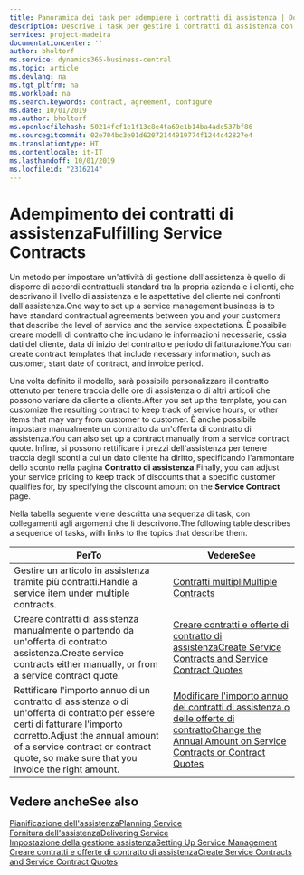 ```yaml
---
title: Panoramica dei task per adempiere i contratti di assistenza | Documenti Microsoft
description: Descrive i task per gestire i contratti di assistenza con i clienti.
services: project-madeira
documentationcenter: ''
author: bholtorf
ms.service: dynamics365-business-central
ms.topic: article
ms.devlang: na
ms.tgt_pltfrm: na
ms.workload: na
ms.search.keywords: contract, agreement, configure
ms.date: 10/01/2019
ms.author: bholtorf
ms.openlocfilehash: 50214fcf1e1f13c8e4fa69e1b14ba4adc537bf86
ms.sourcegitcommit: 02e704bc3e01d62072144919774f1244c42827e4
ms.translationtype: HT
ms.contentlocale: it-IT
ms.lasthandoff: 10/01/2019
ms.locfileid: "2316214"
---
```

# <a name="fulfilling-service-contracts"></a><span data-ttu-id="d9b11-103">Adempimento dei contratti di assistenza</span><span class="sxs-lookup"><span data-stu-id="d9b11-103">Fulfilling Service Contracts</span></span> 
<span data-ttu-id="d9b11-104">Un metodo per impostare un'attività di gestione dell'assistenza è quello di disporre di accordi contrattuali standard tra la propria azienda e i clienti, che descrivano il livello di assistenza e le aspettative del cliente nei confronti dall'assistenza.</span><span class="sxs-lookup"><span data-stu-id="d9b11-104">One way to set up a service management business is to have standard contractual agreements between you and your customers that describe the level of service and the service expectations.</span></span> <span data-ttu-id="d9b11-105">È possibile creare modelli di contratto che includano le informazioni necessarie, ossia dati del cliente, data di inizio del contratto e periodo di fatturazione.</span><span class="sxs-lookup"><span data-stu-id="d9b11-105">You can create contract templates that include necessary information, such as customer, start date of contract, and invoice period.</span></span>  
  
<span data-ttu-id="d9b11-106">Una volta definito il modello, sarà possibile personalizzare il contratto ottenuto per tenere traccia delle ore di assistenza o di altri articoli che possono variare da cliente a cliente.</span><span class="sxs-lookup"><span data-stu-id="d9b11-106">After you set up the template, you can customize the resulting contract to keep track of service hours, or other items that may vary from customer to customer.</span></span> <span data-ttu-id="d9b11-107">È anche possibile impostare manualmente un contratto da un'offerta di contratto di assistenza.</span><span class="sxs-lookup"><span data-stu-id="d9b11-107">You can also set up a contract manually from a service contract quote.</span></span> <span data-ttu-id="d9b11-108">Infine, si possono rettificare i prezzi dell'assistenza per tenere traccia degli sconti a cui un dato cliente ha diritto, specificando l'ammontare dello sconto nella pagina **Contratto di assistenza**.</span><span class="sxs-lookup"><span data-stu-id="d9b11-108">Finally, you can adjust your service pricing to keep track of discounts that a specific customer qualifies for, by specifying the discount amount on the **Service Contract** page.</span></span>  

<span data-ttu-id="d9b11-109">Nella tabella seguente viene descritta una sequenza di task, con collegamenti agli argomenti che li descrivono.</span><span class="sxs-lookup"><span data-stu-id="d9b11-109">The following table describes a sequence of tasks, with links to the topics that describe them.</span></span>   
  
|<span data-ttu-id="d9b11-110">**Per**</span><span class="sxs-lookup"><span data-stu-id="d9b11-110">**To**</span></span>|<span data-ttu-id="d9b11-111">**Vedere**</span><span class="sxs-lookup"><span data-stu-id="d9b11-111">**See**</span></span>|  
|------------|-------------|  
|<span data-ttu-id="d9b11-112">Gestire un articolo in assistenza tramite più contratti.</span><span class="sxs-lookup"><span data-stu-id="d9b11-112">Handle a service item under multiple contracts.</span></span> | [<span data-ttu-id="d9b11-113">Contratti multipli</span><span class="sxs-lookup"><span data-stu-id="d9b11-113">Multiple Contracts</span></span>](service-multiple-contracts.md)|  
|<span data-ttu-id="d9b11-114">Creare contratti di assistenza manualmente o partendo da un'offerta di contratto assistenza.</span><span class="sxs-lookup"><span data-stu-id="d9b11-114">Create service contracts either manually, or from a service contract quote.</span></span>| [<span data-ttu-id="d9b11-115">Creare contratti e offerte di contratto di assistenza</span><span class="sxs-lookup"><span data-stu-id="d9b11-115">Create Service Contracts and Service Contract Quotes</span></span>](service-how-to-create-service-contracts-and-service-contract-quotes.md)|
|<span data-ttu-id="d9b11-116">Rettificare l'importo annuo di un contratto di assistenza o di un'offerta di contratto per essere certi di fatturare l'importo corretto.</span><span class="sxs-lookup"><span data-stu-id="d9b11-116">Adjust the annual amount of a service contract or contract quote, so make sure that you invoice the right amount.</span></span>|[<span data-ttu-id="d9b11-117">Modificare l'importo annuo dei contratti di assistenza o delle offerte di contratto</span><span class="sxs-lookup"><span data-stu-id="d9b11-117">Change the Annual Amount on Service Contracts or Contract Quotes</span></span>](service-how-to-change-the-annual-amount-on-service-contracts-or-contract-quotes.md)|

## <a name="see-also"></a><span data-ttu-id="d9b11-118">Vedere anche</span><span class="sxs-lookup"><span data-stu-id="d9b11-118">See also</span></span>
[<span data-ttu-id="d9b11-119">Pianificazione dell'assistenza</span><span class="sxs-lookup"><span data-stu-id="d9b11-119">Planning Service</span></span>](service-plan-service.md)  
[<span data-ttu-id="d9b11-120">Fornitura dell'assistenza</span><span class="sxs-lookup"><span data-stu-id="d9b11-120">Delivering Service</span></span>](service-deliver-service.md)  
[<span data-ttu-id="d9b11-121">Impostazione della gestione assistenza</span><span class="sxs-lookup"><span data-stu-id="d9b11-121">Setting Up Service Management</span></span>](service-setup-service.md)  
[<span data-ttu-id="d9b11-122">Creare contratti e offerte di contratto di assistenza</span><span class="sxs-lookup"><span data-stu-id="d9b11-122">Create Service Contracts and Service Contract Quotes</span></span>](service-how-to-create-service-contracts-and-service-contract-quotes.md)  
